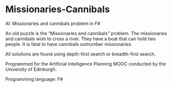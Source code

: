 # Missionaries-Cannibals
AI: Missionaries and cannibals problem in F#

An old puzzle is the “Missionaries and cannibals” problem. The missionaries and cannibals wish to cross a river. They have a boat that can hold two people. It is fatal to have cannibals outnumber missionaries.

All solutions are found using depth-first search or breadth-first search.

Programmed for the Artificial Intelligence Planning MOOC conducted by the University of Edinburgh.

Programming language: F#
